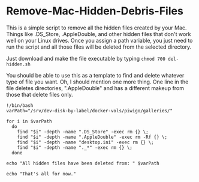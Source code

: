 # Remove-Mac-Hidden-Debris-Files
This is a  simple script to remove all the hidden files created by your Mac. Things like .DS_Store, .AppleDouble, and other hidden files that don't work well on your Linux drives.
Once you assign a path variable, you just need to run the script and all those files will be deleted from the selected directory.

Just download and make the file executable by typing `chmod 700 del-hidden.sh`

You should be able to use this as a template to find and delete whatever type of file you want.
Oh, I should mention one more thing. One line in the file deletes directories, ".AppleDouble" and  has a different makeup from those that delete files only.

```
!/bin/bash
varPath="/srv/dev-disk-by-label/docker-vols/piwigo/galleries/"

for i in $varPath
  do
    find "$i" -depth -name ".DS_Store" -exec rm {} \;
    find "$i" -depth -name ".AppleDouble" -exec rm -Rf {} \;
    find "$i" -depth -name "desktop.ini" -exec rm {} \;
    find "$i" -depth -name "._*" -exec rm {} \;
  done

echo "All hidden files have been deleted from: " $varPath

echo "That's all for now."
```
